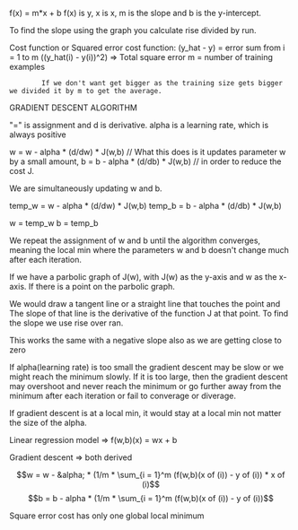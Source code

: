 f(x) = m*x + b
f(x) is y, x is x, m is the slope and b is the y-intercept.

To find the slope using the graph you calculate rise divided by run.



Cost function or Squared error cost function: (y_hat - y) = error
				sum from i = 1 to m ((y_hat(i) - y(i))^2) => Total square error
				m = number of training examples

			If we don't want get bigger as the training size gets bigger we divided it by m to get the average. 



GRADIENT DESCENT ALGORITHM

"=" is assignment and d is derivative.
alpha is a learning rate, which is always positive

w = w - alpha * (d/dw) * J(w,b) // What this does is it updates parameter w by a small amount, 
b = b - alpha * (d/db) * J(w,b) // in order to reduce the cost J.

We are simultaneously updating w and b.

temp_w = w - alpha * (d/dw) * J(w,b)
temp_b = b - alpha * (d/db) * J(w,b)

w = temp_w
b = temp_b

We repeat the assignment of w and b until the algorithm converges, meaning the local 
min where the parameters w and b doesn't change much after each iteration.


If we have a parbolic graph of J(w), with J(w) as the y-axis and w as the
x-axis. If there is a point on the parbolic graph.

We would draw a tangent line or a straight line that touches the point and
The slope of that line is the derivative of the function J at that point.
To find the slope we use rise over ran.

This works the same with a negative slope also as we are getting close to zero


If alpha(learning rate) is too small the gradient descent may be slow or 
we might reach the minimum slowly. If it is too large, then the gradient 
descent may overshoot and never reach the minimum or go further away from
the minimum after each iteration or fail to converage or diverage.


If gradient descent is at a local min, it would stay at a local min not 
matter the size of the alpha.

Linear regression model => f(w,b)(x) = wx + b

Gradient descent => both derived

$$w = w - &alpha; * (1/m * \sum_{i = 1}^m (f(w,b)(x of (i)) - y of (i)) * x of (i)$$
$$b = b - alpha * (1/m * \sum_{i = 1}^m (f(w,b)(x of (i)) - y of (i))$$

Square error cost has only one global local minimum



